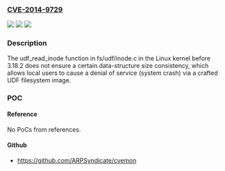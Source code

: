 ### [CVE-2014-9729](https://cve.mitre.org/cgi-bin/cvename.cgi?name=CVE-2014-9729)
![](https://img.shields.io/static/v1?label=Product&message=n%2Fa&color=blue)
![](https://img.shields.io/static/v1?label=Version&message=n%2Fa&color=blue)
![](https://img.shields.io/static/v1?label=Vulnerability&message=n%2Fa&color=brighgreen)

### Description

The udf_read_inode function in fs/udf/inode.c in the Linux kernel before 3.18.2 does not ensure a certain data-structure size consistency, which allows local users to cause a denial of service (system crash) via a crafted UDF filesystem image.

### POC

#### Reference
No PoCs from references.

#### Github
- https://github.com/ARPSyndicate/cvemon

